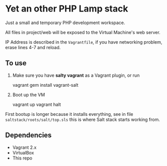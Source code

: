 # Yet an other PHP Lamp stack

Just a small and temporary PHP development workspace.

All files in project/web will be exposed to the Virtual Machine's web server.

IP Address is described in the `Vagrantfile`, if you have networking problem, erase lines 4-7 and reload.


## To use

1. Make sure you have **salty vagrant** as a Vagrant plugin, or run

    vagrant gem install vagrant-salt
    
2. Boot up the VM

    vagrant up
    vagrant halt

First bootup is longer because it installs everything, see in 
file `saltstack/roots/salt/top.sls` this is where Salt stack starts working from.


## Dependencies

* Vagrant 2.x
* VirtualBox
* This repo
